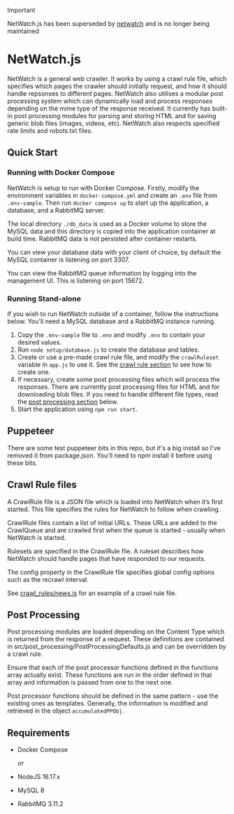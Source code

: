 > [!IMPORTANT]
> NetWatch.js has been superseded by [netwatch](https://github.com/samhynds/netwatch) and is no longer being maintained

# NetWatch.js

NetWatch is a general web crawler. It works by using a crawl rule file, which specifies which pages the crawler should initially request, and how it should handle repsonses to different pages. NetWatch also utilises a modular post processing system which can dynamically load and process responses depending on the mime type of the response received. It currently has built-in post processing modules for parsing and storing HTML and for saving generic blob files (images, videos, etc). NetWatch also respects specified rate limits and robots.txt files.

## Quick Start

### Running with Docker Compose

NetWatch is setup to run with Docker Compose. Firstly, modify the environment variables in `docker-compose.yml` and create an `.env` file from `.env-sample`. Then run `docker compose up` to start up the application, a database, and a RabbitMQ server.

The local directory `./db_data` is used as a Docker volume to store the MySQL data and this directory is copied into the application container at build time. RabbitMQ data is not persisted after container restarts.

You can view your database data with your client of choice, by default the MySQL container is listening on port 3307.

You can view the RabbitMQ queue information by logging into the management UI. This is listening on port 15672.

### Running Stand-alone

If you wish to run NetWatch outside of a container, follow the instructions below. You'll need a MySQL database and a RabbitMQ instance running.

1. Copy the `.env-sample` file to `.env` and modify `.env` to contain your desired values.
2. Run `node setup/database.js` to create the database and tables.
3. Create or use a pre-made crawl rule file, and modify the `crawlRuleset` variable in `app.js` to use it. See the [crawl rule section](#crawl-rule-files) to see how to create one.
4. If necessary, create some post processing files which will process the responses. There are currently post processing files for HTML and for downloading blob files. If you need to handle different file types, read the [post processing section](#post-processing) below.
5. Start the application using `npm run start`.

## Puppeteer

There are some test puppeteer bits in this repo, but it's a big install so I've removed it from package.json. You'll need to npm install it before using these bits.

## Crawl Rule files

A CrawlRule file is a JSON file which is loaded into NetWatch when it’s first started. This file specifies the rules for NetWatch to follow when crawling.

CrawlRule files contain a list of initial URLs. These URLs are added to the CrawlQueue and are crawled first when the queue is started - usually when NetWatch is started.

Rulesets are specified in the CrawlRule file. A ruleset describes how NetWatch should handle pages that have responded to our requests.

The config property in the CrawlRule file specifies global config options such as the recrawl interval.

See [crawl_rules/news.js](crawl_rules/news.js) for an example of a crawl rule file.

## Post Processing

Post processing modules are loaded depending on the Content Type which is returned from the response of a request. These definitions are contained in src/post_processing/PostProcessingDefaults.js and can be overridden by a crawl rule.

Ensure that each of the post processor functions defined in the functions array actually exist. These functions are run in the order defined in that array and information is passed from one to the next one.

Post processor functions should be defined in the same pattern - use the existing ones as templates. Generally, the information is modified and retrieved in the object `accumulatedPPObj`.

## Requirements

- Docker Compose

  _or_

- NodeJS 16.17.x
- MySQL 8
- RabbitMQ 3.11.2
